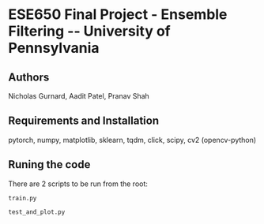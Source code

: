 # ESE650 Final Project - Ensemble Filtering -- University of Pennsylvania
## Authors
Nicholas Gurnard, Aadit Patel, Pranav Shah

## Requirements and Installation
pytorch, numpy, matplotlib, sklearn, tqdm, click, scipy, cv2 (opencv-python)

## Runing the code
There are 2 scripts to be run from the root:
  ```
  train.py
  ```
  ```
  test_and_plot.py
  ```
